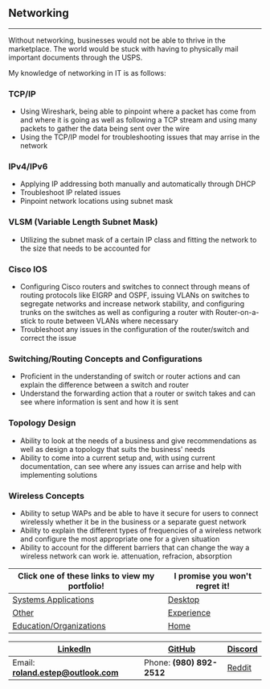 ## Networking
----------------

Without networking, businesses would not be able to thrive in the marketplace.  The world would be stuck with having to physically mail important documents through the USPS.

My knowledge of networking in IT is as follows:

### TCP/IP
  * Using Wireshark, being able to pinpoint where a packet has come from and where it is going as well as following a TCP stream and using many packets to gather the data being sent over the wire
  * Using the TCP/IP model for troubleshooting issues that may arrise in the network

### IPv4/IPv6
  * Applying IP addressing both manually and automatically through DHCP
  * Troubleshoot IP related issues
  * Pinpoint network locations using subnet mask

### VLSM (Variable Length Subnet Mask)
  * Utilizing the subnet mask of a certain IP class and fitting the network to the size that needs to be accounted for

### Cisco IOS
  * Configuring Cisco routers and switches to connect through means of routing protocols like EIGRP and OSPF, issuing VLANs on switches to segregate networks and increase network stability, and configuring trunks on the switches as well as configuring a router with Router-on-a-stick to route between VLANs where necessary
  * Troubleshoot any issues in the configuration of the router/switch and correct the issue

### Switching/Routing Concepts and Configurations
  * Proficient in the understanding of switch or router actions and can explain the difference between a switch and router
  * Understand the forwarding action that a router or switch takes and can see where information is sent and how it is sent

### Topology Design
  * Ability to look at the needs of a business and give recommendations as well as design a topology that suits the business' needs
  * Ability to come into a current setup and, with using current documentation, can see where any issues can arrise and help with implementing solutions

### Wireless Concepts
  * Ability to setup WAPs and be able to have it secure for users to connect wirelessly whether it be in the business or a separate guest network
  * Ability to explain the different types of frequencies of a wireless network and configure the most appropriate one for a given situation
  * Ability to account for the different barriers that can change the way a wireless network can work ie. attenuation, refracion, absorption



Click one of these links to view my portfolio! | I promise you won't regret it!
--------------------------------------------- | ---------------------------------------------------------------
[Systems Applications](../systems/systems.md) | [Desktop](../desktop/desktop.md)
[Other](../other/other.md) | [Experience](../experience/experience.md)
[Education/Organizations](../education_organizations/education_organizations.md) | [Home](..)



[LinkedIn](https://linkedin.com/in/roland-c-estep) | [GitHub](https://github.com/rcestep) | [Discord](https://discordhub.com/profile/532348150019522580)
-------------------------------------------------- | ------------------------------------ | ------------------------------------------------------------
Email: **roland.estep@outlook.com**                | Phone: **(980) 892-2512**             | [Reddit](https://reddit.com/user/rcmoonpie1)  

